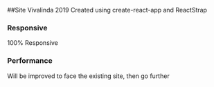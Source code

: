 ##Site Vivalinda 2019
Created using create-react-app and ReactStrap

### Responsive
100% Responsive

### Performance
Will be improved to face the existing site, then go further